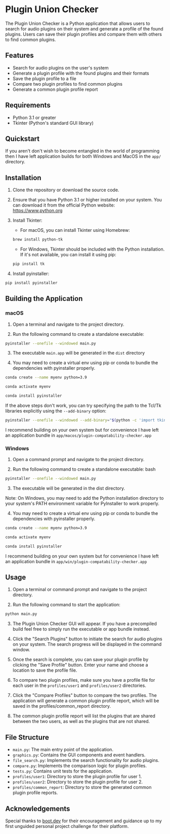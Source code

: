 # Plugin Union Checker

The Plugin Union Checker is a Python application that allows users to search for audio plugins on their system and generate a profile of the found plugins. Users can save their plugin profiles and compare them with others to find common plugins.

## Features

* Search for audio plugins on the user's system
* Generate a plugin profile with the found plugins and their formats
* Save the plugin profile to a file
* Compare two plugin profiles to find common plugins
* Generate a common plugin profile report

## Requirements

* Python 3.1 or greater
* Tkinter (Python's standard GUI library)

## Quickstart

If you aren't don't wish to become entangled in the world of programming then I have left application builds for both Windows and MacOS in the `app/` directory.

## Installation

1. Clone the repository or download the source code.

2. Ensure that you have Python 3.1 or higher installed on your system. You can download it from the official Python website: https://www.python.org

3. Install Tkinter:
    * For macOS, you can install Tkinter using Homebrew:

    ```bash
    brew install python-tk
    ```

    * For Windows, Tkinter should be included with the Python installation. If it's not available, you can install it using pip:

    ```py
    pip install tk
    ```

4. Install pyinstaller:

```bash
pip install pyinstaller
```

## Building the Application

### macOS

1. Open a terminal and navigate to the project directory.

2. Run the following command to create a standalone executable:

```bash
pyinstaller --onefile --windowed main.py
```

3. The executable `main.app` will be generated in the `dist` directory

4. You may need to create a virtual env using pip or conda to bundle the dependencies with pyinstaller properly. 

```bash
conda create --name myenv python=3.9
```

```bash
conda activate myenv
```

```bash
conda install pyinstaller
```

If the above steps don't work, you can try specifying the path to the Tcl/Tk libraries explicitly using the `--add-binary` option:

```bash
pyinstaller --onefile --windowed --add-binary="$(python -c 'import tkinter; print(tkinter.Tcl().eval("info library"))')":tcl --add-binary="$(python -c 'import tkinter; print(tkinter.Tk().eval("info library"))')":tk main.py
```

I recommend building on your own system but for convenience I have left an application bundle in `app/macos/plugin-compatability-checker.app` 

### Windows

1. Open a command prompt and navigate to the project directory.

2. Run the following command to create a standalone executable:
bash

```bash
pyinstaller --onefile --windowed main.py
```

3. The executable will be generated in the dist directory.

Note: On Windows, you may need to add the Python installation directory to your system's PATH environment variable for PyInstaller to work properly.

4. You may need to create a virtual env using pip or conda to bundle the dependencies with pyinstaller properly. 

```bash
conda create --name myenv python=3.9
```

```bash
conda activate myenv
```

```bash
conda install pyinstaller
```

I recommend building on your own system but for convenience I have left an application bundle in `app/win/plugin-compatability-checker.app` 

## Usage

1. Open a terminal or command prompt and navigate to the project directory.

2. Run the following command to start the application:

```bash
python main.py
```

3. The Plugin Union Checker GUI will appear. If you have a precompiled build feel free to simply run the executable or app bundle instead.

4. Click the "Search Plugins" button to initiate the search for audio plugins on your system. The search progress will be displayed in the command window.

5. Once the search is complete, you can save your plugin profile by clicking the "Save Profile" button. Enter your name and choose a location to save the profile file.

6. To compare two plugin profiles, make sure you have a profile file for each user in the `profiles/user1` and `profiles/user2` directories.

7. Click the "Compare Profiles" button to compare the two profiles. The application will generate a common plugin profile report, which will be saved in the profiles/common_report directory.

8. The common plugin profile report will list the plugins that are shared between the two users, as well as the plugins that are not shared.

## File Structure

* `main.py`: The main entry point of the application.
* `graphics.py`: Contains the GUI components and event handlers.
* `file_search.py`: Implements the search functionality for audio plugins.
* `compare.py`: Implements the comparison logic for plugin profiles.
* `tests.py`: Contains unit tests for the application.
* `profiles/user1`: Directory to store the plugin profile for user 1.
* `profiles/user2`: Directory to store the plugin profile for user 2.
* `profiles/common_report`: Directory to store the generated common plugin profile reports.

## Acknowledgements

Special thanks to [boot.dev](https://www.boot.dev) for their encouragement and guidance up to my first unguided personal project challenge for their platform.